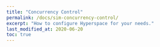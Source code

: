 ```yaml
---
title: "Concurrency Control"
permalink: /docs/sim-concurrency-control/
excerpt: "How to configure Hyperspace for your needs."
last_modified_at: 2020-06-20
toc: true
---
```


